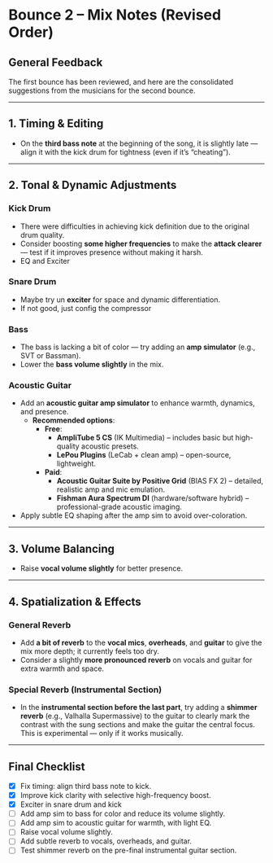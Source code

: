 # Bounce 2 – Mix Notes (Revised Order)

## General Feedback
The first bounce has been reviewed, and here are the consolidated suggestions from the musicians for the second bounce.

---

## 1. Timing & Editing
- On the **third bass note** at the beginning of the song, it is slightly late — align it with the kick drum for tightness (even if it’s “cheating”).

---

## 2. Tonal & Dynamic Adjustments
### Kick Drum
- There were difficulties in achieving kick definition due to the original drum quality.
- Consider boosting **some higher frequencies** to make the **attack clearer** — test if it improves presence without making it harsh.
- EQ and Exciter

### Snare Drum
- Maybe try un **exciter** for space and dynamic differentiation.
- If not good, just config the compressor

### Bass
- The bass is lacking a bit of color — try adding an **amp simulator** (e.g., SVT or Bassman).
- Lower the **bass volume slightly** in the mix.

### Acoustic Guitar
- Add an **acoustic guitar amp simulator** to enhance warmth, dynamics, and presence.
  - **Recommended options**:
    - **Free**:
      - **AmpliTube 5 CS** (IK Multimedia) – includes basic but high-quality acoustic presets.
      - **LePou Plugins** (LeCab + clean amp) – open-source, lightweight.
    - **Paid**:
      - **Acoustic Guitar Suite by Positive Grid** (BIAS FX 2) – detailed, realistic amp and mic emulation.
      - **Fishman Aura Spectrum DI** (hardware/software hybrid) – professional-grade acoustic imaging.
- Apply subtle EQ shaping after the amp sim to avoid over-coloration.

---

## 3. Volume Balancing
- Raise **vocal volume slightly** for better presence.

---

## 4. Spatialization & Effects
### General Reverb
- Add **a bit of reverb** to the **vocal mics**, **overheads**, and **guitar** to give the mix more depth; it currently feels too dry.
- Consider a slightly **more pronounced reverb** on vocals and guitar for extra warmth and space.

### Special Reverb (Instrumental Section)
- In the **instrumental section before the last part**, try adding a **shimmer reverb** (e.g., Valhalla Supermassive) to the guitar to clearly mark the contrast with the sung sections and make the guitar the central focus. This is experimental — only if it works musically.

---

## Final Checklist

* [X] Fix timing: align third bass note to kick.
* [X] Improve kick clarity with selective high-frequency boost.
* [X] Exciter in snare drum and kick
* [ ] Add amp sim to bass for color and reduce its volume slightly.
* [ ] Add amp sim to acoustic guitar for warmth, with light EQ.
* [ ] Raise vocal volume slightly.
* [ ] Add subtle reverb to vocals, overheads, and guitar.
* [ ] Test shimmer reverb on the pre-final instrumental guitar section.
